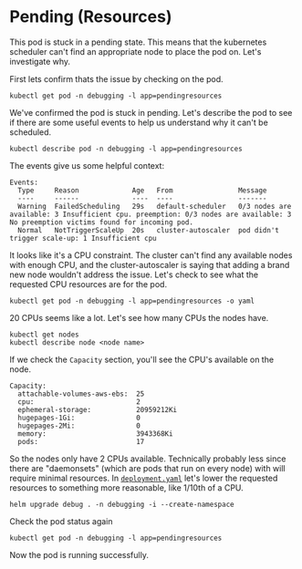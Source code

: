 # Pending (Resources)

This pod is stuck in a pending state. This means that the kubernetes scheduler can't find an appropriate node to place the pod on. Let's investigate why.

First lets confirm thats the issue by checking on the pod.

```shell
kubectl get pod -n debugging -l app=pendingresources
```

We've confirmed the pod is stuck in pending. Let's describe the pod to see if there are some useful events to help us understand why it can't be scheduled.

```shell
kubectl describe pod -n debugging -l app=pendingresources
```

The events give us some helpful context:

```shell
Events:
  Type     Reason             Age   From                Message
  ----     ------             ----  ----                -------
  Warning  FailedScheduling   29s   default-scheduler   0/3 nodes are available: 3 Insufficient cpu. preemption: 0/3 nodes are available: 3 No preemption victims found for incoming pod.
  Normal   NotTriggerScaleUp  20s   cluster-autoscaler  pod didn't trigger scale-up: 1 Insufficient cpu
```

It looks like it's a CPU constraint. The cluster can't find any available nodes with enough CPU, and the cluster-autoscaler is saying that adding a brand new node wouldn't address the issue. Let's check to see what the requested CPU resources are for the pod.

```shell
kubectl get pod -n debugging -l app=pendingresources -o yaml
```

20 CPUs seems like a lot. Let's see how many CPUs the nodes have.

```shell
kubectl get nodes
kubectl describe node <node name>
```

If we check the `Capacity` section, you'll see the CPU's available on the node.

```shell
Capacity:
  attachable-volumes-aws-ebs:  25
  cpu:                         2
  ephemeral-storage:           20959212Ki
  hugepages-1Gi:               0
  hugepages-2Mi:               0
  memory:                      3943368Ki
  pods:                        17
```

So the nodes only have 2 CPUs available. Technically probably less since there are "daemonsets" (which are pods that run on every node) with will require minimal resources. In [`deployment.yaml`](deployment.yaml) let's lower the requested resources to something more reasonable, like 1/10th of a CPU.

```shell
helm upgrade debug . -n debugging -i --create-namespace
```

Check the pod status again

```shell
kubectl get pod -n debugging -l app=pendingresources
```

Now the pod is running successfully.